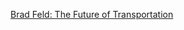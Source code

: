 
[Brad Feld: The Future of Transportation](http://www.feld.com/wp/archives/2014/01/the-future-of-transportation.html)
